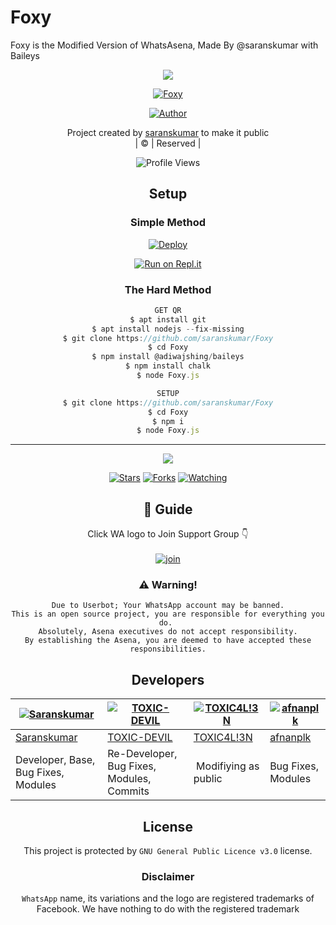 # Foxy
Foxy is the Modified Version of WhatsAsena, Made By @saranskumar with Baileys

<div align="center">
  <div align="center">
  <img src=https://www.linkpicture.com/q/Foxy.jpg>


  <p align="center">
<a href="#"><img title="Foxy" src="https://img.shields.io/badge/Foxy-green?colorA=%23ff0000&colorB=%23017e40&style=for-the-badge"></a>
</p>
  <p align="center">
<a href="https://github.com/saranskumar"><img title="Author" src="https://img.shields.io/badge/Author-saranskumar/Foxy?color=blue&style=for-the-badge&logo=whatsapp"></a>
</p>
</div>
<p align="center">
Project created by <a href="https://github.com/saranskumar">saranskumar</a> to make it public
    <br>
       | © |
        Reserved |
    <br> 
</p>

![Profile Views](https://hits.seeyoufarm.com/api/count/incr/badge.svg?url=https://github.com/saranskumar/Foxy&title=Profile%20Views)

## Setup
<div align="center">

  ### Simple Method
  
[![Deploy](https://www.herokucdn.com/deploy/button.svg)](https://heroku.com/deploy?template=https://github.com/saranskumar/Foxy) 
  

    
[![Run on Repl.it](https://repl.it/badge/github/quiec/whatsAlfa)](https://replit.com/@phaticusthiccy/WhatsAsena-QR)
### The Hard Method
```js
GET QR
$ apt install git
$ apt install nodejs --fix-missing
$ git clone https://github.com/saranskumar/Foxy
$ cd Foxy
$ npm install @adiwajshing/baileys
$ npm install chalk
$ node Foxy.js
```
      
```js
SETUP
$ git clone https://github.com/saranskumar/Foxy
$ cd Foxy
$ npm i
$ node Foxy.js
```

----

  <p align="center">
  <a href="httsp://github.com/saranskumar/Foxy">
    
<a href="https://github.com/saranskumar/followers">
<img src="https://img.shields.io/github/repo-size/saranskumar/Foxy?color=green&label=Repo%20total%20size&style=plastic">
<p align="center">
<a href="https://github.com/saranskumar/followers"
<img title="Followers" src="https://img.shields.io/github/followers/saranskumar?color=blue&style=flat-square"></a>
<a href="https://github.com/saranskumar/Foxy/stargazers/"><img title="Stars" src="https://img.shields.io/github/stars/saranskumar/Foxy?color=blue&style=flat-square"></a>
<a href="https://github.com/saranskumar/Foxy/network/members"><img title="Forks" src="https://img.shields.io/github/forks/saranskumar/Foxy?color=blue&style=flat-square"></a>
<a href="https://github.com/saranskumar/Foxy/watchers"><img title="Watching" src="https://img.shields.io/github/watchers/saranskumar/Foxy?label=Watchers&color=blue&style=flat-square"></a>
</p>

## 📢 Guide
Click WA logo to Join Support Group 👇
    <br>
<br>
  [![join](https://github.com/Alien-alfa/PublicBot/blob/main/wlogo.svg.png)](https://chat.whatsapp.com/LjchFlb1WJ56gVeA63bcLw)
  <div align="center">
       
  
    
### ⚠️ Warning! 
```
Due to Userbot; Your WhatsApp account may be banned.
This is an open source project, you are responsible for everything you do. 
Absolutely, Asena executives do not accept responsibility.
By establishing the Asena, you are deemed to have accepted these responsibilities.
```

## Developers
  <div align="center">
    
  [![Saranskumar](https://github.com/saranskumar.png?size=100)](https://github.com/saranskumar) | [![TOXIC-DEVIL](https://github.com/TOXIC-DEVIL.png?size=100)](https://github.com/TOXIC-DEVIL) |  [![TOXIC4L!3N](https://github.com/Alien-alfa.png?size=100)](https://github.com/AI-VIKI) | [![afnanplk](https://github.com/afnanplk.png?size=100)](https://github.com/afnanplk) 
----|----|----|----
[Saranskumar](https://github.com/saranskumar) | [TOXIC-DEVIL](https://github.com/TOXIC-DEVIL) | [TOXIC4L!3N](https://github.com/AI-VIKI) | [afnanplk](https://github.com/afnanplk) 
Developer, Base, Bug Fixes, Modules| Re-Developer, Bug Fixes, Modules, Commits |  Modifiying  as   public | Bug Fixes, Modules 
  </div>
    


## License
This project is protected by `GNU General Public Licence v3.0` license.

### Disclaimer
`WhatsApp` name, its variations and the logo are registered trademarks of Facebook. We have nothing to do with the registered trademark
